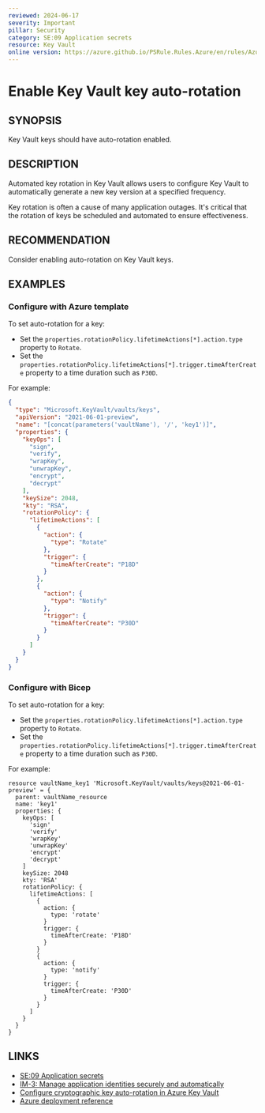 ```yaml
---
reviewed: 2024-06-17
severity: Important
pillar: Security
category: SE:09 Application secrets
resource: Key Vault
online version: https://azure.github.io/PSRule.Rules.Azure/en/rules/Azure.KeyVault.AutoRotationPolicy/
---
```


# Enable Key Vault key auto-rotation

## SYNOPSIS

Key Vault keys should have auto-rotation enabled.

## DESCRIPTION

Automated key rotation in Key Vault allows users to configure Key Vault to automatically generate a new
key version at a specified frequency.

Key rotation is often a cause of many application outages.
It's critical that the rotation of keys be scheduled and automated to ensure effectiveness.

## RECOMMENDATION

Consider enabling auto-rotation on Key Vault keys.

## EXAMPLES

### Configure with Azure template

To set auto-rotation for a key:

- Set the `properties.rotationPolicy.lifetimeActions[*].action.type` property to `Rotate`.
- Set the `properties.rotationPolicy.lifetimeActions[*].trigger.timeAfterCreate` property to a time duration such as `P30D`.

For example:

```json
{
  "type": "Microsoft.KeyVault/vaults/keys",
  "apiVersion": "2021-06-01-preview",
  "name": "[concat(parameters('vaultName'), '/', 'key1')]",
  "properties": {
    "keyOps": [
      "sign",
      "verify",
      "wrapKey",
      "unwrapKey",
      "encrypt",
      "decrypt"
    ],
    "keySize": 2048,
    "kty": "RSA",
    "rotationPolicy": {
      "lifetimeActions": [
        {
          "action": {
            "type": "Rotate"
          },
          "trigger": {
            "timeAfterCreate": "P18D"
          }
        },
        {
          "action": {
            "type": "Notify"
          },
          "trigger": {
            "timeAfterCreate": "P30D"
          }
        }
      ]
    }
  }
}
```

### Configure with Bicep

To set auto-rotation for a key:

- Set the `properties.rotationPolicy.lifetimeActions[*].action.type` property to `Rotate`.
- Set the `properties.rotationPolicy.lifetimeActions[*].trigger.timeAfterCreate` property to a time duration such as `P30D`.

For example:

```bicep
resource vaultName_key1 'Microsoft.KeyVault/vaults/keys@2021-06-01-preview' = {
  parent: vaultName_resource
  name: 'key1'
  properties: {
    keyOps: [
      'sign'
      'verify'
      'wrapKey'
      'unwrapKey'
      'encrypt'
      'decrypt'
    ]
    keySize: 2048
    kty: 'RSA'
    rotationPolicy: {
      lifetimeActions: [
        {
          action: {
            type: 'rotate'
          }
          trigger: {
            timeAfterCreate: 'P18D'
          }
        }
        {
          action: {
            type: 'notify'
          }
          trigger: {
            timeAfterCreate: 'P30D'
          }
        }
      ]
    }
  }
}
```

## LINKS

- [SE:09 Application secrets](https://learn.microsoft.com/azure/well-architected/security/application-secrets)
- [IM-3: Manage application identities securely and automatically](https://learn.microsoft.com/security/benchmark/azure/security-controls-v3-identity-management#im-3-manage-application-identities-securely-and-automatically)
- [Configure cryptographic key auto-rotation in Azure Key Vault](https://learn.microsoft.com/azure/key-vault/keys/how-to-configure-key-rotation)
- [Azure deployment reference](https://learn.microsoft.com/azure/templates/microsoft.keyvault/vaults/keys)
